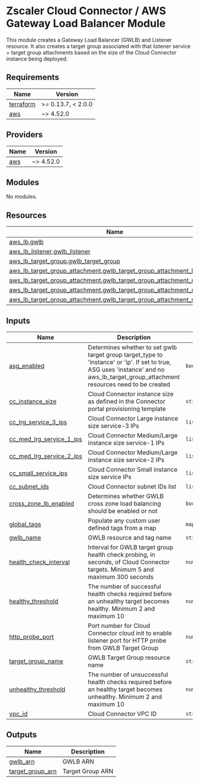 # Zscaler Cloud Connector / AWS Gateway Load Balancer Module

This module creates a Gateway Load Balancer (GWLB) and Listener resource. It also creates a target group associated with that listener service + target group attachments based on the size of the Cloud Connector instance being deployed.

<!-- BEGINNING OF PRE-COMMIT-TERRAFORM DOCS HOOK -->
## Requirements

| Name | Version |
|------|---------|
| <a name="requirement_terraform"></a> [terraform](#requirement\_terraform) | >= 0.13.7, < 2.0.0 |
| <a name="requirement_aws"></a> [aws](#requirement\_aws) | ~> 4.52.0 |

## Providers

| Name | Version |
|------|---------|
| <a name="provider_aws"></a> [aws](#provider\_aws) | ~> 4.52.0 |

## Modules

No modules.

## Resources

| Name | Type |
|------|------|
| [aws_lb.gwlb](https://registry.terraform.io/providers/hashicorp/aws/latest/docs/resources/lb) | resource |
| [aws_lb_listener.gwlb_listener](https://registry.terraform.io/providers/hashicorp/aws/latest/docs/resources/lb_listener) | resource |
| [aws_lb_target_group.gwlb_target_group](https://registry.terraform.io/providers/hashicorp/aws/latest/docs/resources/lb_target_group) | resource |
| [aws_lb_target_group_attachment.gwlb_target_group_attachment_lrg_3](https://registry.terraform.io/providers/hashicorp/aws/latest/docs/resources/lb_target_group_attachment) | resource |
| [aws_lb_target_group_attachment.gwlb_target_group_attachment_med_lrg_1](https://registry.terraform.io/providers/hashicorp/aws/latest/docs/resources/lb_target_group_attachment) | resource |
| [aws_lb_target_group_attachment.gwlb_target_group_attachment_med_lrg_2](https://registry.terraform.io/providers/hashicorp/aws/latest/docs/resources/lb_target_group_attachment) | resource |
| [aws_lb_target_group_attachment.gwlb_target_group_attachment_small](https://registry.terraform.io/providers/hashicorp/aws/latest/docs/resources/lb_target_group_attachment) | resource |

## Inputs

| Name | Description | Type | Default | Required |
|------|-------------|------|---------|:--------:|
| <a name="input_asg_enabled"></a> [asg\_enabled](#input\_asg\_enabled) | Determines whether to set gwlb target group target\_type to 'instance' or 'ip'. If set to true, ASG uses 'instance' and no aws\_lb\_target\_group\_attachment resources need to be created | `bool` | `false` | no |
| <a name="input_cc_instance_size"></a> [cc\_instance\_size](#input\_cc\_instance\_size) | Cloud Connector instance size as defined in the Connector portal provisioning template | `string` | `"small"` | no |
| <a name="input_cc_lrg_service_3_ips"></a> [cc\_lrg\_service\_3\_ips](#input\_cc\_lrg\_service\_3\_ips) | Cloud Connector Large instance size service-3 IPs | `list(string)` | `[]` | no |
| <a name="input_cc_med_lrg_service_1_ips"></a> [cc\_med\_lrg\_service\_1\_ips](#input\_cc\_med\_lrg\_service\_1\_ips) | Cloud Connector Medium/Large instance size service-1 IPs | `list(string)` | `[]` | no |
| <a name="input_cc_med_lrg_service_2_ips"></a> [cc\_med\_lrg\_service\_2\_ips](#input\_cc\_med\_lrg\_service\_2\_ips) | Cloud Connector Medium/Large instance size service-2 IPs | `list(string)` | `[]` | no |
| <a name="input_cc_small_service_ips"></a> [cc\_small\_service\_ips](#input\_cc\_small\_service\_ips) | Cloud Connector Small instance size service IPs | `list(string)` | `[]` | no |
| <a name="input_cc_subnet_ids"></a> [cc\_subnet\_ids](#input\_cc\_subnet\_ids) | Cloud Connector subnet IDs list | `list(string)` | n/a | yes |
| <a name="input_cross_zone_lb_enabled"></a> [cross\_zone\_lb\_enabled](#input\_cross\_zone\_lb\_enabled) | Determines whether GWLB cross zone load balancing should be enabled or not | `bool` | `false` | no |
| <a name="input_global_tags"></a> [global\_tags](#input\_global\_tags) | Populate any custom user defined tags from a map | `map(string)` | `{}` | no |
| <a name="input_gwlb_name"></a> [gwlb\_name](#input\_gwlb\_name) | GWLB resource and tag name | `string` | n/a | yes |
| <a name="input_health_check_interval"></a> [health\_check\_interval](#input\_health\_check\_interval) | Interval for GWLB target group health check probing, in seconds, of Cloud Connector targets. Minimum 5 and maximum 300 seconds | `number` | `20` | no |
| <a name="input_healthy_threshold"></a> [healthy\_threshold](#input\_healthy\_threshold) | The number of successful health checks required before an unhealthy target becomes healthy. Minimum 2 and maximum 10 | `number` | `3` | no |
| <a name="input_http_probe_port"></a> [http\_probe\_port](#input\_http\_probe\_port) | Port number for Cloud Connector cloud init to enable listener port for HTTP probe from GWLB Target Group | `number` | `50000` | no |
| <a name="input_target_group_name"></a> [target\_group\_name](#input\_target\_group\_name) | GWLB Target Group resource name | `string` | n/a | yes |
| <a name="input_unhealthy_threshold"></a> [unhealthy\_threshold](#input\_unhealthy\_threshold) | The number of unsuccessful health checks required before an healthy target becomes unhealthy. Minimum 2 and maximum 10 | `number` | `3` | no |
| <a name="input_vpc_id"></a> [vpc\_id](#input\_vpc\_id) | Cloud Connector VPC ID | `string` | n/a | yes |

## Outputs

| Name | Description |
|------|-------------|
| <a name="output_gwlb_arn"></a> [gwlb\_arn](#output\_gwlb\_arn) | GWLB ARN |
| <a name="output_target_group_arn"></a> [target\_group\_arn](#output\_target\_group\_arn) | Target Group ARN |
<!-- END OF PRE-COMMIT-TERRAFORM DOCS HOOK -->
